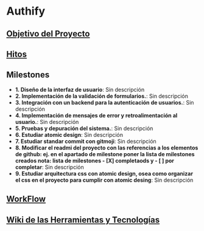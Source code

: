# Authify

## [Objetivo del Proyecto](https://github.com/abdeltorres05/Login)

## [Hitos](https://github.com/abdeltorres05/Login/milestones)
<!-- MILESTONES-START -->
## Milestones

- **1. Diseño de la interfaz de usuario**: Sin descripción
- **2. Implementación de la validación de formularios.**: Sin descripción
- **3. Integración con un backend para la autenticación de usuarios.**: Sin descripción
- **4. Implementación de mensajes de error y retroalimentación al usuario.**: Sin descripción
- **5. Pruebas y depuración del sistema.**: Sin descripción
- **6. Estudiar atomic design**: Sin descripción
- **7. Estudiar standar commit con gitmoji**: Sin descripción
- **8. Modificar el readmi del proyecto con las referencias a los elementos de github: ej. en el apartado de milestone poner la lista de milestones creados nota: lista de milestones - [X] completaods y - [ ]  por completar**: Sin descripción
- **9. Estudiar arquitectura css con atomic design, osea como organizar el css en el proyecto para cumplir con atomic desing**: Sin descripción

<!-- MILESTONES-END -->

## [WorkFlow](https://github.com/abdeltorres05/Login/blob/main/.github/workflows/main.yml)

## [Wiki de las Herramientas y Tecnologías](https://github.com/abdeltorres05/Login/wiki)

